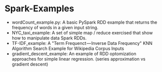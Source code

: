 # Spark-Examples
- wordCount_example.py: A basic PySpark RDD example that returns the frequency of words in a given input string.
- NYC_taxi_example: A set of simple map / reduce exercised that show how to manipulate data Spark RDDs.  
- TF-IDF_example: A "Term Frequenct — Inverse Data Frequency" KNN Algorithm Search Example for Wikipedia Corpus Inputs
- gradient_descent_example: An example of RDD optomization approaches for simple linear regression.  (series approximation vs gradient descent) 
